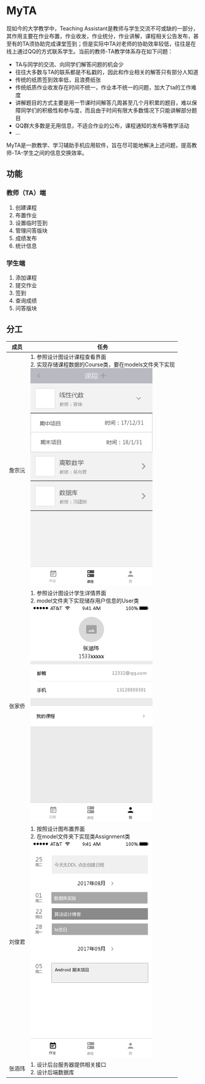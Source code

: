 # MyTA

现如今的大学教学中，Teaching Assistant是教师与学生交流不可或缺的一部分，其作用主要在作业布置，作业收发，作业统分，作业讲解，课程相关公告发布，甚至有的TA须协助完成课堂签到；但是实际中TA对老师的协助效率较低，往往是在线上通过QQ的方式联系学生。当前的教师-TA教学体系存在如下问题：

- TA与同学的交流、向同学们解答问题的机会少
- 往往大多数与TA的联系都是不私戳的，因此和作业相关的解答只有部分人知道
- 传统的纸质签到效率低，且浪费纸张
- 传统纸质作业收发存在时间不统一，作业本不统一的问题，加大了ta的工作难度
- 讲解题目的方式主要是用一节课时间解答几周甚至几个月积累的题目，难以保障同学们的积极性和参与度，而且由于时间有限大多数情况下只能讲解部分题目
- QQ群大多数是无用信息，不适合作业的公布，课程通知的发布等教学活动
- ...

MyTA是一款教学、学习辅助手机应用软件，旨在尽可能地解决上述问题，提高教师-TA-学生之间的信息交换效率。

## 功能

### 教师（TA）端

1. 创建课程
2. 布置作业
3. 设置临时签到
4. 管理问答版块
5. 成绩发布
6. 统计信息

### 学生端

1. 添加课程
2. 提交作业
3. 签到
4. 查询成绩
5. 问答版块

## 分工

| 成员   | 任务                                       |
| ---- | ---------------------------------------- |
| 詹宗沅  | 1. 参照设计图设计课程查看界面<br>2. 实现存储课程数据的Course类，要在models文件夹下实现<br>![课程界面](docs/UI界面设计稿/课程界面.png) |
| 张家侨  | 1. 参照设计图设计学生详情界面<br>2. model文件夹下实现储存用户信息的User类<br>![学生详情](docs/UI界面设计稿/学生详情.png) |
| 刘俊君  | 1. 按照设计图布置界面<br>2. 在model文件夹下实现类Assignment类<br>![作业](docs/UI界面设计稿/作业.png) |
| 张涵玮  | 1. 设计后台服务器提供相关接口<br>2. 设计后端数据库           |
